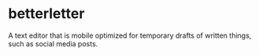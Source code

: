 # betterletter
A text editor that is mobile optimized for temporary drafts of written things, such as social media posts.
